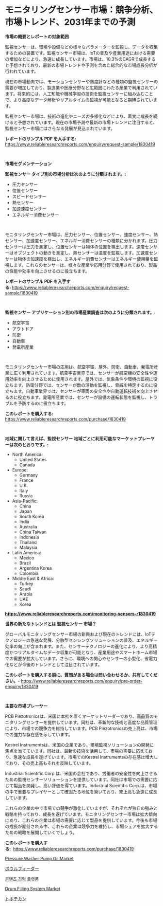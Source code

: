 <p><h1>モニタリングセンサー市場：競争分析、市場トレンド、2031年までの予測</h1></p><p><strong>市場の概要とレポートの対象範囲</strong></p>
<p><p>監視センサーは、環境や設備などの様々なパラメーターを監視し、データを収集するための装置です。監視センサー市場は、IoTの普及や産業用途における需要の増加などにより、急速に成長しています。市場は、10.3%のCAGRで成長すると予想されており、最新の市場トレンドや予測を含めた総合的な市場成長分析が行われています。</p><p>現在の市場動向では、モーションセンサーや熱度計などの種類の監視センサーの需要が増加しており、製造業や医療分野など広範囲にわたる産業で利用されています。将来的には、人工知能や機械学習の技術を監視センサーに組み込むことで、より高度なデータ解析やリアルタイムの監視が可能となると期待されています。</p><p>監視センサー市場は、技術の進化やニーズの多様化などにより、着実に成長を続けると予想されています。現在の市場予測や最新の市場トレンドに注目すると、監視センサー市場にはさらなる発展が見込まれています。</p></p>
<p><strong>レポートのサンプル PDF を入手する:</strong> <a href="https://www.reliableresearchreports.com/enquiry/request-sample/1830419">https://www.reliableresearchreports.com/enquiry/request-sample/1830419</a></p>
<p>&nbsp;</p>
<p><strong>市場セグメンテーション</strong></p>
<p><strong>監視センサー タイプ別の市場分析は次のように分類されます。:</strong></p>
<p><ul><li>圧力センサー</li><li>位置センサー</li><li>スピードセンサー</li><li>熱センサー</li><li>加速速度センサー</li><li>エネルギー消費センサー</li></ul></p>
<p>&nbsp;</p>
<p><p>モニタリングセンサー市場は、圧力センサー、位置センサー、速度センサー、熱センサー、加速度センサー、エネルギー消費センサーの種類に分かれます。圧力センサーは圧力を測定し、位置センサーは物体の位置を検出します。速度センサーはオブジェクトの動きを測定し、熱センサーは温度を監視します。加速度センサーは物体の加速度を検出し、エネルギー消費センサーはエネルギー使用量を監視します。これらのセンサーは、様々な産業や応用分野で使用されており、製品の性能や効率を向上させるのに役立ちます。</p></p>
<p><strong>レポートのサンプル PDF を入手する:</strong>&nbsp;<a href="https://www.reliableresearchreports.com/enquiry/request-sample/1830419">https://www.reliableresearchreports.com/enquiry/request-sample/1830419</a></p>
<p>&nbsp;</p>
<p><strong> 監視センサー アプリケーション別の市場産業調査は次のように分類されます。:</strong></p>
<p><ul><li>航空宇宙</li><li>アウトドア</li><li>防衛</li><li>自動車</li><li>発電所産業</li></ul></p>
<p>&nbsp;</p>
<p><p>モニタリングセンサー市場の応用は、航空宇宙、屋外、防衛、自動車、発電所産業に広く利用されています。航空宇宙業界では、センサーが航空機の安全性や運用効率を向上させるために使用されます。屋外では、気象条件や環境の監視に役立ちます。防衛分野では、センサーが敵の活動を監視し、脅威を特定するのに役立ちます。自動車業界では、センサーが車両の安全性や自動運転技術を向上させるのに役立ちます。発電所産業では、センサーが設備の運転状態を監視し、トラブルを予防するのに役立ちます。</p></p>
<p><strong>このレポートを購入する:</strong>&nbsp; <a href="https://www.reliableresearchreports.com/purchase/1830419">https://www.reliableresearchreports.com/purchase/1830419</a></p>
<p>&nbsp;</p>
<p><strong>地域に関して言えば、監視センサー 地域ごとに利用可能なマーケットプレーヤーは次のとおりです。:</strong></p>
<p><ul>
    <li>
        North America:
        <ul>
            <li>United States</li>
            <li>Canada</li>
        </ul>
    </li>
    <li>
        Europe:
        <ul>
            <li>Germany</li>
            <li>France</li>
            <li>U.K.</li>
            <li>Italy</li>
            <li>Russia</li>
        </ul>
    </li>
    <li>
        Asia-Pacific:
        <ul>
            <li>China</li>
            <li>Japan</li>
            <li>South Korea</li>
            <li>India</li>
            <li>Australia</li>
            <li>China Taiwan</li>
            <li>Indonesia</li>
            <li>Thailand</li>
            <li>Malaysia</li>
        </ul>
    </li>
    <li>
        Latin America:
        <ul>
            <li>Mexico</li>
            <li>Brazil</li>
            <li>Argentina Korea</li>
            <li>Colombia</li>
        </ul>
    </li>
    <li>
        Middle East & Africa:
        <ul>
            <li>Turkey</li>
            <li>Saudi</li>
            <li>Arabia</li>
            <li>UAE</li>
            <li>Korea</li>
        </ul>
    </li>
    </ul></p>
<p><strong><a href="https://www.reliableresearchreports.com/monitoring-sensors-r1830419">https://www.reliableresearchreports.com/monitoring-sensors-r1830419</a></strong>&nbsp;</p>
<p><strong>世界の新たなトレンドとは 監視センサー 市場？</strong></p>
<p><p>グローバルモニタリングセンサー市場の新興および現在のトレンドには、IoTテクノロジーの急速な発展、分散型センシングソリューションの普及、エネルギー効率の向上が含まれます。また、センサーテクノロジーの進化により、より高精度かつリアルタイムなデータ収集が可能となり、産業用途やスマートホーム市場での需要が拡大しています。さらに、環境への関心やセンサーの小型化、省電力化などが今後のトレンドとして注目されています。</p></p>
<p><strong>このレポートを購入する前に、質問がある場合は問い合わせるか、共有してください。</strong>- <a href="https://www.reliableresearchreports.com/enquiry/pre-order-enquiry/1830419">https://www.reliableresearchreports.com/enquiry/pre-order-enquiry/1830419</a></p>
<p>&nbsp;</p>
<p><strong>主要な市場プレーヤー</strong></p>
<p><p>PCB Piezotronicsは、米国に本社を置くマーケットリーダーであり、高品質のモニタリングセンサーを提供しています。同社は、革新的な技術と高度な品質管理により、市場での競争力を維持しています。PCB Piezotronicsの売上高は、市場での強力な存在感を示しています。</p><p>Kestrel Instrumentsは、米国の企業であり、環境監視ソリューションの開発に焦点を当てています。同社は、最新の技術を活用して、市場の需要に応えており、急速な成長を遂げています。市場でのKestrel Instrumentsの存在感は増大しており、その売上高もそれを反映しています。</p><p>Industrial Scientific Corp.は、米国の会社であり、労働者の安全性を向上させるための監視センサーソリューションを提供しています。同社は市場での需要に応じて製品を開発し、高い評価を得ています。Industrial Scientific Corp.は、市場の中で重要なプレイヤーとして確固たる地位を築いており、売上高も急速に成長しています。</p><p>これらの企業の中で市場での競争が激化していますが、それぞれが独自の強みと戦略を持っており、成長を遂げています。モニタリングセンサー市場は拡大傾向にあり、これらの企業は市場の需要に応じて製品を提供しています。今後も市場の成長が期待される中、これらの企業は競争力を維持し、市場シェアを拡大するための戦略を展開していくでしょう。</p></p>
<p><strong>このレポートを購入する:</strong>&nbsp;&nbsp;<a href="https://www.reliableresearchreports.com/purchase/1830419">https://www.reliableresearchreports.com/purchase/1830419</a></p>
<p><p><a href="https://issuu.com/reportprime-2/docs/pressure-washer-pump-oil-market-size-2030.pptx">Pressure Washer Pump Oil Market</a></p><p><a href="https://medium.com/@cielostamm/%E3%83%9C%E3%82%A6%E3%83%AB%E3%83%95%E3%82%A3%E3%83%BC%E3%83%80%E3%83%BC%E3%83%9E%E3%83%BC%E3%82%B1%E3%83%83%E3%83%88%E3%81%AE%E3%83%88%E3%83%AC%E3%83%B3%E3%83%89%E3%81%8A%E3%82%88%E3%81%B3%E5%B8%82%E5%A0%B4%E5%88%86%E6%9E%90%E3%81%AF-2024%E5%B9%B4%E3%81%8B%E3%82%892031%E5%B9%B4%E3%81%AE%E6%9C%9F%E9%96%93%E3%81%AB%E4%BA%88%E6%B8%AC%E3%81%95%E3%82%8C%E3%81%A6%E3%81%84%E3%81%BE%E3%81%99-df2aad508b63">ボウルフィーダー</a></p><p><a href="https://github.com/lzrvbyqzftro57/Market-Research-Report-List-1/blob/main/842324729837.md">콘텐츠 경험 플랫폼</a></p><p><a href="https://view.publitas.com/reportprime-1/drum-filling-system-market-analysis-its-cagr-market-segmentation-and-global-industry-overview/">Drum Filling System Market</a></p><p><a href="https://github.com/oqxogxyvqe90775/Market-Research-Report-List-1/blob/main/138976532741.md">トポテカン</a></p></p>